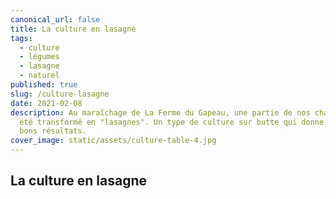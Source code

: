 ```yaml
---
canonical_url: false
title: La culture en lasagne
tags:
  - culture
  - légumes
  - lasagne
  - naturel
published: true
slug: /culture-lasagne
date: 2021-02-08
description: Au maraîchage de La Ferme du Gapeau, une partie de nos champs ont
  été transformé en "lasagnes". Un type de culture sur butte qui donne de très
  bons résultats.
cover_image: static/assets/culture-table-4.jpg
---
```

## La culture en lasagne